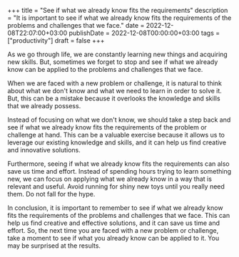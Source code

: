 +++
title = "See if what we already know fits the requirements"
description = "It is important to see if what we already know fits the requirements of the problems and challenges that we face."
date = 2022-12-08T22:07:00+03:00
publishDate = 2022-12-08T00:00:00+03:00
tags = ["productivity"]
draft = false
+++

As we go through life, we are constantly learning new things and acquiring new skills.  But, sometimes we forget to stop and see if what we already know can be applied to the problems and challenges that we face.

When we are faced with a new problem or challenge, it is natural to think about what we don't know and what we need to learn in order to solve it.  But, this can be a mistake because it overlooks the knowledge and skills that we already possess.

Instead of focusing on what we don't know, we should take a step back and see if what we already know fits the requirements of the problem or challenge at hand.  This can be a valuable exercise because it allows us to leverage our existing knowledge and skills, and it can help us find creative and innovative solutions.

Furthermore, seeing if what we already know fits the requirements can also save us time and effort.  Instead of spending hours trying to learn something new, we can focus on applying what we already know in a way that is relevant and useful.  Avoid running for shiny new toys until you really need them. Do not fall for the hype.

In conclusion, it is important to remember to see if what we already know fits the requirements of the problems and challenges that we face.  This can help us find creative and effective solutions, and it can save us time and effort.  So, the next time you are faced with a new problem or challenge, take a moment to see if what you already know can be applied to it.  You may be surprised at the results.

